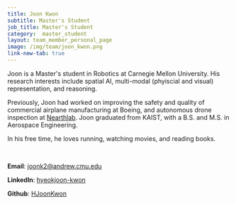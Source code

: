 ```yaml
---
title: Joon Kwon
subtitle: Master's Student
job_title: Master's Student
category:  master_student
layout: team_member_personal_page
image: /img/team/joon_kwon.png
link-new-tab: true
---
```


Joon is a Master's student in Robotics at Carnegie Mellon University. His research interests include spatial AI, multi-modal (phyiscial and visual) representation, and reasoning.    

Previously, Joon had worked on improving the safety and quality of commercial airplane manufacturing at Boeing, and autonomous drone inspection at [Nearthlab](https://www.nearthlab.com/en/index.php). Joon graduated from KAIST, with a B.S. and M.S. in Aerospace Engineering.

In his free time, he loves running, watching movies, and reading books.

<br>

**Email**: [joonk2@andrew.cmu.edu](mailto:joonk2@andrew.cmu.edu)

**LinkedIn**: [hyeokjoon-kwon](https://www.linkedin.com/in/hyeokjoon-kwon/)

**Github**: [HJoonKwon](https://github.com/HJoonKwon)
